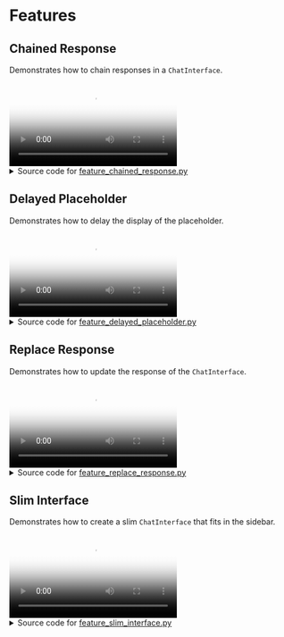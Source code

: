 # Features

## Chained Response

Demonstrates how to chain responses in a `ChatInterface`.

<video controls poster="../assets/thumbnails/feature_chained_response.png" >
    <source src="../assets/videos/feature_chained_response.mp4" type="video/mp4"
    style="max-height: 400px; max-width: 600px;">
    Your browser does not support the video tag.
</video>



<details>

<summary>Source code for <a href='../examples/features/feature_chained_response.py' target='_blank'>feature_chained_response.py</a></summary>

```python
"""
Demonstrates how to chain responses in a `ChatInterface`.
"""

from time import sleep

import panel as pn

pn.extension(design="material")

ARM_BOT = "Arm Bot"
LEG_BOT = "Leg Bot"


async def callback(contents: str, user: str, instance: pn.widgets.ChatInterface):
    sleep(1)
    if user == "User":
        yield {
            "user": ARM_BOT,
            "avatar": "🦾",
            "value": f"Hey, {LEG_BOT}! Did you hear the user?",
        }
        instance.respond()
    elif user == ARM_BOT:
        user_message = instance.value[-2]
        user_contents = user_message.value
        yield {
            "user": LEG_BOT,
            "avatar": "🦿",
            "value": f'Yeah! They said "{user_contents}".',
        }


chat_interface = pn.widgets.ChatInterface(callback=callback)
chat_interface.send("Send a message!", user="System", respond=False)
chat_interface.servable()
```
</details>


## Delayed Placeholder

Demonstrates how to delay the display of the placeholder.

<video controls poster="../assets/thumbnails/feature_delayed_placeholder.png" >
    <source src="../assets/videos/feature_delayed_placeholder.mp4" type="video/mp4"
    style="max-height: 400px; max-width: 600px;">
    Your browser does not support the video tag.
</video>



<details>

<summary>Source code for <a href='../examples/features/feature_delayed_placeholder.py' target='_blank'>feature_delayed_placeholder.py</a></summary>

```python
"""
Demonstrates how to delay the display of the placeholder.
"""

from asyncio import sleep

import panel as pn

pn.extension(design="material")


async def callback(contents: str, user: str, instance: pn.widgets.ChatInterface):
    try:
        seconds = float(contents)
        if 0 < seconds < 10:
            await sleep(seconds)
            return f"Slept {contents} seconds!"
        else:
            return "Please enter a number between 1 and 9!"
    except ValueError:
        return "Please enter a number!"


chat_interface = pn.widgets.ChatInterface(
    callback=callback,
    placeholder_threshold=2,
    placeholder_text="Waiting for reply...",
)
chat_interface.send(
    "Send a number to make the system sleep between 1 and 9 seconds!",
    user="System",
    respond=False,
)
chat_interface.servable()
```
</details>


## Replace Response

Demonstrates how to update the response of the `ChatInterface`.

<video controls poster="../assets/thumbnails/feature_replace_response.png" >
    <source src="../assets/videos/feature_replace_response.mp4" type="video/mp4"
    style="max-height: 400px; max-width: 600px;">
    Your browser does not support the video tag.
</video>



<details>

<summary>Source code for <a href='../examples/features/feature_replace_response.py' target='_blank'>feature_replace_response.py</a></summary>

```python
"""
Demonstrates how to update the response of the `ChatInterface`.
"""

from asyncio import sleep
from random import choice

import panel as pn

pn.extension(design="material")


async def callback(contents: str, user: str, instance: pn.widgets.ChatInterface):
    yield "Let me flip the coin for you..."
    await sleep(1)

    characters = "/|\\_"
    index = 0
    for _ in range(0, 28):
        index = (index + 1) % len(characters)
        yield "\r" + characters[index]
        await sleep(0.005)

    result = choice(["heads", "tails"])
    if result in contents.lower():
        yield f"Woohoo, {result}! You win!"
    else:
        yield f"Aw, got {result}. Try again!"


chat_interface = pn.widgets.ChatInterface(
    widgets=[
        pn.widgets.RadioButtonGroup(
            options=["Heads!", "Tails!"], button_type="primary", button_style="outline"
        )
    ],
    callback=callback,
    callback_user="Game Master",
)
chat_interface.send(
    "Select heads or tails, then click send!", user="System", respond=False
)
chat_interface.servable()
```
</details>


## Slim Interface

Demonstrates how to create a slim `ChatInterface` that fits in the sidebar.

<video controls poster="../assets/thumbnails/feature_slim_interface.png" >
    <source src="../assets/videos/feature_slim_interface.mp4" type="video/mp4"
    style="max-height: 400px; max-width: 600px;">
    Your browser does not support the video tag.
</video>



<details>

<summary>Source code for <a href='../examples/features/feature_slim_interface.py' target='_blank'>feature_slim_interface.py</a></summary>

```python
"""
Demonstrates how to create a slim `ChatInterface` that fits in the sidebar.
"""
import panel as pn

pn.extension(design="material")


async def callback(contents: str, user: str, instance: pn.widgets.ChatInterface):
    message = f"Echoing {user}: {contents}"
    return message


chat_interface = pn.widgets.ChatInterface(
    callback=callback,
    show_send=False,
    show_rerun=False,
    show_undo=False,
    show_clear=False,
    show_button_name=False,
    sizing_mode="stretch_both",
    min_height=200,
    width=475,
)
chat_interface.send("Send a message and hear an echo!", user="System", respond=False)

pn.template.FastListTemplate(
    main=[
        """We've put a *slim* `ChatInterface` in the sidebar. In the main area you \
could add the object you are chatting about"""
    ],
    sidebar=[chat_interface],
    sidebar_width=500,
).servable()
```
</details>
